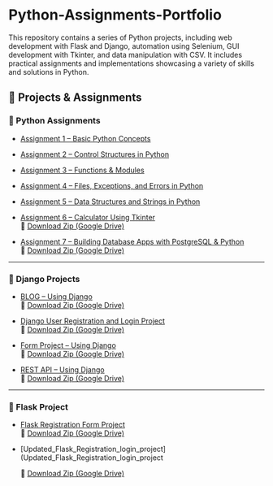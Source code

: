 # Python-Assignments-Portfolio
This repository contains a series of Python projects, including web development with Flask and Django, automation using Selenium, GUI development with Tkinter, and data manipulation with CSV. It includes practical assignments and implementations showcasing a variety of skills and solutions in Python.

## 📁 Projects & Assignments

### 🔹 Python Assignments

- [Assignment 1 – Basic Python Concepts](Assignment_1/)

- [Assignment 2 – Control Structures in Python](Assignment_2/)

- [Assignment 3 – Functions & Modules](Assignment_3/)

- [Assignment 4 – Files, Exceptions, and Errors in Python](Assignment_4/)

- [Assignment 5 – Data Structures and Strings in Python](Assignment_5/)

- [Assignment 6 – Calculator Using Tkinter](Assignment_6/)  
  🔗 [Download Zip (Google Drive)](https://drive.google.com/file/d/12Sotdxh6u6SWJLteYpItKOR4eCWlP3Mq/view?usp=sharing)

- [Assignment 7 – Building Database Apps with PostgreSQL & Python](Assignment_7/)  
  🔗 [Download Zip (Google Drive)](https://drive.google.com/file/d/12XER0tVd7Lc09YLhWN01z_5jIdRFbRdj/view?usp=sharing)

---

### 🔸 Django Projects

- [BLOG – Using Django](BLOG_Using_Django/)  
  🔗 [Download Zip (Google Drive)](https://drive.google.com/file/d/12MuOcsoey-0qzTzUTx6QHPnQZjmaQIwO/view?usp=sharing)

- [Django User Registration and Login Project](Django-User_Registration_And_Login_Project/)  
  🔗 [Download Zip (Google Drive)](https://drive.google.com/file/d/1B5N5wmMHBOr7L-iyI9Xn0B-GFkIGqrmJ/view?usp=sharing)

- [Form Project – Using Django](FORM_Using_Django/)  
  🔗 [Download Zip (Google Drive)](https://drive.google.com/file/d/16zqMWKsJoIkFvdLhefLpgTrCRQo1KPO1/view?usp=sharing)

- [REST API – Using Django](Implementing_REST_API_Using_Django/)  
  🔗 [Download Zip (Google Drive)](https://drive.google.com/file/d/1SnQuz77vzmABufqIVC5O1fyq5nmLvCRT/view?usp=sharing)

---

### 🔹 Flask Project

- [Flask Registration Form Project](Flask-Registration_form_project/)  
  🔗 [Download Zip (Google Drive)](https://drive.google.com/file/d/1zK369Bq3H4JXG9dhrXRasRZ7hgznh34F/view?usp=sharing)

- [Updated_Flask_Registration_login_project](Updated_Flask_Registration_login_project

   🔗 [Download Zip (Google Drive)](https://drive.google.com/file/d/1gOFX4Mu8fUroYNZmcQB5xxNdx-I99em5/view?usp=sharing)

